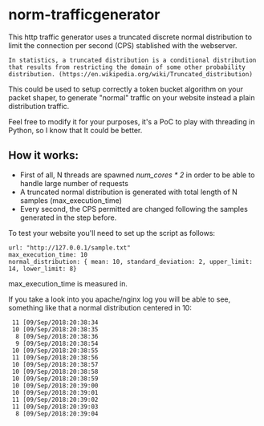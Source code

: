 # norm-trafficgenerator
This http traffic generator uses a truncated discrete normal distribution to limit the connection per second (CPS) stablished with the webserver. 

``In statistics, a truncated distribution is a conditional distribution that results from restricting the domain of some other probability distribution. (https://en.wikipedia.org/wiki/Truncated_distribution)``


This could be used to setup correctly a token bucket  algorithm on your packet shaper,
 to generate "normal" traffic on your website instead a plain distribution traffic.

Feel free to modify it for your purposes, it's a PoC to play with threading in Python, so I know that It could be better.  


## How it works:
 - First of all, N threads are spawned _num_cores * 2_  in order to be able to handle large number of requests
 - A truncated normal distribution is generated with total length of N samples (max_execution_time)
 - Every second,  the CPS permitted  are changed following the samples generated in the step before.   

To test your website you'll need to set up the script as follows:

```
url: "http://127.0.0.1/sample.txt"
max_execution_time: 10
normal_distribution: { mean: 10, standard_deviation: 2, upper_limit: 14, lower_limit: 8}
```

max_execution_time is measured in. 

If you take a look into you apache/nginx log you will be able to see, something like that a normal distribution centered in 10:
```
 11 [09/Sep/2018:20:38:34
 10 [09/Sep/2018:20:38:35
  8 [09/Sep/2018:20:38:36
  9 [09/Sep/2018:20:38:54
 10 [09/Sep/2018:20:38:55
 11 [09/Sep/2018:20:38:56
 10 [09/Sep/2018:20:38:57
 10 [09/Sep/2018:20:38:58
 10 [09/Sep/2018:20:38:59
 10 [09/Sep/2018:20:39:00
 10 [09/Sep/2018:20:39:01
 11 [09/Sep/2018:20:39:02
 11 [09/Sep/2018:20:39:03
  8 [09/Sep/2018:20:39:04
```
